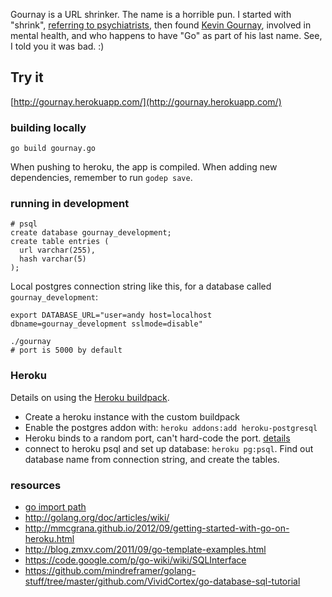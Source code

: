 Gournay is a URL shrinker. The name is a horrible pun. I started with "shrink", [referring to psychiatrists](http://timesofindia.indiatimes.com/home/stoi/Why-is-a-psychiatrist-called-a-shrink/articleshow/929514.cms), then found [Kevin Gournay](http://en.wikipedia.org/wiki/Kevin_Gournay), involved in mental health, and who happens to have "Go" as part of his last name. See, I told you it was bad. :)

## Try it

  [http://gournay.herokuapp.com/](http://gournay.herokuapp.com/)

### building locally

    go build gournay.go

When pushing to heroku, the app is compiled. When adding new dependencies, remember to run `godep save`.

### running in development

    # psql
    create database gournay_development;
    create table entries (
      url varchar(255),
      hash varchar(5)
    );

Local postgres connection string like this, for a database called `gournay_development`:

    export DATABASE_URL="user=andy host=localhost dbname=gournay_development sslmode=disable"

    ./gournay
    # port is 5000 by default

### Heroku

Details on using the [Heroku buildpack](http://stackoverflow.com/a/16655766/126688).

  * Create a heroku instance with the custom buildpack
  * Enable the postgres addon with: `heroku addons:add heroku-postgresql`
  * Heroku binds to a random port, can't hard-code the port. [details](http://stackoverflow.com/a/15693371/126688)
  * connect to heroku psql and set up database: `heroku pg:psql`. Find out database name from connection string, and create the tables.

### resources

  * [go import path](http://blog.golang.org/organizing-go-code)
  * http://golang.org/doc/articles/wiki/
  * http://mmcgrana.github.io/2012/09/getting-started-with-go-on-heroku.html
  * http://blog.zmxv.com/2011/09/go-template-examples.html
  * https://code.google.com/p/go-wiki/wiki/SQLInterface
  * https://github.com/mindreframer/golang-stuff/tree/master/github.com/VividCortex/go-database-sql-tutorial

